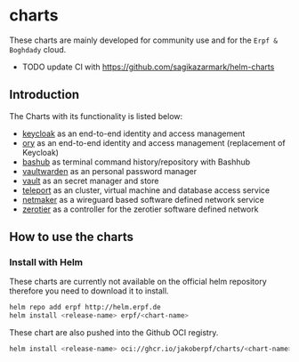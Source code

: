 # charts

These charts are mainly developed for community use and for the `Erpf & Boghdady` cloud.

- TODO update CI with https://github.com/sagikazarmark/helm-charts

## Introduction

The Charts with its functionality is listed below:

- [keycloak](https://github.com/jakoberpf/charts/tree/main/charts/keycloak) as an end-to-end identity and access management
- [ory](https://github.com/) as an end-to-end identity and access management (replacement of Keycloak)
- [bashub](https://github.com/jakoberpf/charts/tree/main/charts/bashhub) as terminal command history/repository with Bashhub
- [vaultwarden](https://github.com/jakoberpf/charts/tree/main/charts/vaultwarden) as an personal password manager
- [vault](https://github.com/jakoberpf/charts/tree/main/charts/vault) as an secret manager and store
- [teleport](https://github.com/jakoberpf/charts/tree/main/charts/teleport) as an cluster, virtual machine and database access service
- [netmaker](https://github.com/jakoberpf/charts/tree/main/charts/netmaker) as a wireguard based software defined network service
- [zerotier](https://github.com/jakoberpf/charts/tree/main/charts/zerotier-controller) as a controller for the zerotier software defined network

## How to use the charts

### Install with Helm

These charts are currently not available on the official helm repository therefore you need to download it to install.

```bash
helm repo add erpf http://helm.erpf.de
helm install <release-name> erpf/<chart-name>
```

These chart are also pushed into the Github OCI registry.

```bash
helm install <release-name> oci://ghcr.io/jakoberpf/charts/<chart-name> --version <chart-version>
```
